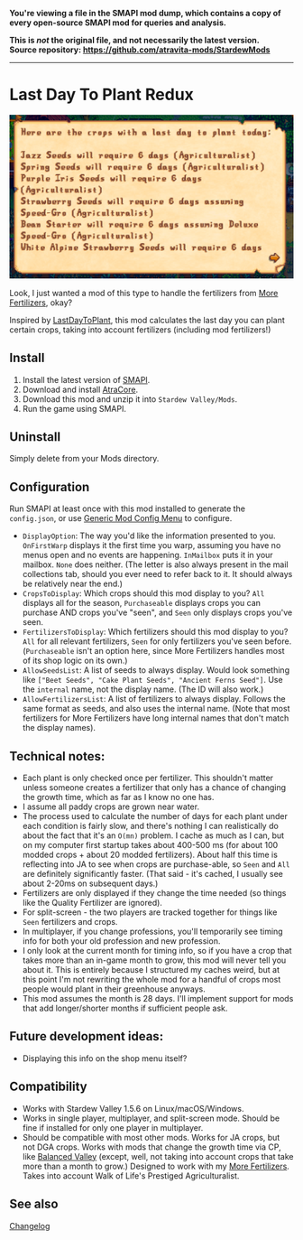 **You're viewing a file in the SMAPI mod dump, which contains a copy of every open-source SMAPI mod
for queries and analysis.**

**This is _not_ the original file, and not necessarily the latest version.**  
**Source repository: https://github.com/atravita-mods/StardewMods**

----

Last Day To Plant Redux
===========================
![Header image](docs/letter.png)

Look, I just wanted a mod of this type to handle the fertilizers from [More Fertilizers](../MoreFertilizers/MoreFertilizers), okay?

Inspired by [LastDayToPlant](https://www.nexusmods.com/stardewvalley/mods/7917?tab=posts), this mod calculates the last day you can plant certain crops, taking into account fertilizers (including mod fertilizers!)

## Install

1. Install the latest version of [SMAPI](https://smapi.io).
2. Download and install [AtraCore](https://www.nexusmods.com/stardewvalley/mods/12932).
2. Download this mod and unzip it into `Stardew Valley/Mods`.
3. Run the game using SMAPI.

## Uninstall
Simply delete from your Mods directory.

## Configuration
Run SMAPI at least once with this mod installed to generate the `config.json`, or use [Generic Mod Config Menu](https://www.nexusmods.com/stardewvalley/mods/5098) to configure.

*  `DisplayOption`: The way you'd like the information presented to you. `OnFirstWarp` displays it the first time you warp, assuming you have no menus open and no events are happening. `InMailbox` puts it in your mailbox. `None` does neither. (The letter is also always present in the mail collections tab, should you ever need to refer back to it. It should always be relatively near the end.)
*  `CropsToDisplay`: Which crops should this mod display to you? `All` displays all for the season, `Purchaseable` displays crops you can purchase AND crops you've "seen", and `Seen` only displays crops you've seen.
*  `FertilizersToDisplay`: Which fertilizers should this mod display to you? `All` for all relevant fertilizers, `Seen` for only fertilizers you've seen before. (`Purchaseable` isn't an option here, since More Fertilizers handles most of its shop logic on its own.)
*  `AllowSeedsList`: A list of seeds to always display. Would look something like `["Beet Seeds", "Cake Plant Seeds", "Ancient Ferns Seed"]`. Use the `internal` name, not the display name. (The ID will also work.)
*  `AllowFertilizersList`: A list of fertilizers to always display. Follows the same format as seeds, and also uses the internal name. (Note that most fertilizers for More Fertilizers have long internal names that don't match the display names).


## Technical notes:

* Each plant is only checked once per fertilizer. This shouldn't matter unless someone creates a fertilizer that only has a chance of changing the growth time, which as far as I know no one has.
* I assume all paddy crops are grown near water.
* The process used to calculate the number of days for each plant under each condition is fairly slow, and there's nothing I can realistically do about the fact that it's an `O(mn)` problem. I cache as much as I can, but on my computer first startup takes about 400-500 ms (for about 100 modded crops + about 20 modded fertilizers). About half this time is reflecting into JA to see when crops are purchase-able, so `Seen` and `All` are definitely significantly faster. (That said - it's cached, I usually see about 2-20ms on subsequent days.)
* Fertilizers are only displayed if they change the time needed (so things like the Quality Fertilizer are ignored).
* For split-screen - the two players are tracked together for things like `Seen` fertilizers and crops.
* In multiplayer, if you change professions, you'll temporarily see timing info for both your old profession and new profession.
* I only look at the current month for timing info, so if you have a crop that takes more than an in-game month to grow, this mod will never tell you about it. This is entirely because I structured my caches weird, but at this point I'm not rewriting the whole mod for a handful of crops most people would plant in their greenhouse anyways.
* This mod assumes the month is 28 days. I'll implement support for mods that add longer/shorter months if sufficient people ask.

## Future development ideas:
* Displaying this info on the shop menu itself?

## Compatibility

* Works with Stardew Valley 1.5.6 on Linux/macOS/Windows.
* Works in single player, multiplayer, and split-screen mode. Should be fine if installed for only one player in multiplayer.
* Should be compatible with most other mods. Works for JA crops, but not DGA crops. Works with mods that change the growth time via CP, like [Balanced Valley](https://www.nexusmods.com/stardewvalley/mods/13970?tab=description) (except, well, not taking into account crops that take more than a month to grow.) Designed to work with my [More Fertilizers](https://www.nexusmods.com/stardewvalley/mods/11837). Takes into account Walk of Life's Prestiged Agriculturalist.

## See also

[Changelog](docs/changelog.md)
